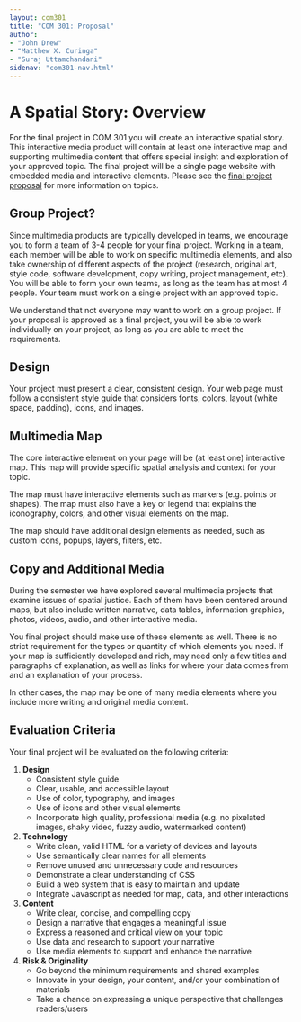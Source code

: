 ```yaml
---
layout: com301
title: "COM 301: Proposal"
author:
- "John Drew"
- "Matthew X. Curinga"
- "Suraj Uttamchandani"
sidenav: "com301-nav.html"
---
```


A Spatial Story: Overview
=========================
For the final project in COM 301 you will create an
interactive spatial story. This interactive media
product will contain at least one interactive map
and supporting multimedia content that offers special
insight and exploration of your approved topic. The
final project will be a single page website
with embedded media and interactive elements.
Please see the [final project proposal](proposal.html)
for more information on topics.

Group Project?
--------------
Since multimedia products are typically developed in teams,
we encourage you to form a team of 3-4 people for your final
project. Working in a team, each member will be able to work
on specific multimedia elements, and also take ownership of
different aspects of the project (research, original art,
style code, software development, copy writing, project 
management, etc). You will be able to form your own teams,
as long as the team has at most 4 people. Your team
must work on a single project with an approved topic.

We understand that not everyone may want to work on a group
project. If your proposal is approved as a final project,
you will be able to work individually on your project, as
long as you are able to meet the requirements.

Design
------
Your project must present a clear, consistent design. Your
web page must follow a consistent style guide that considers
fonts, colors, layout (white space, padding), icons, and
images.

Multimedia Map
--------------
The core interactive element on your page will be
(at least one) interactive map. This map will provide
specific spatial analysis and context for your topic.

The map must have interactive elements such as markers
(e.g. points or shapes). The map must also
have a key or legend that explains the iconography,
colors, and other visual elements on the map.

The map should have additional design elements as needed,
such as custom icons, popups, layers, filters, etc.

Copy and Additional Media
-------------------------
During the semester we have explored several multimedia
projects that examine issues of spatial justice. Each
of them have been centered around maps, but also include
written narrative, data tables, information graphics,
photos, videos, audio, and other interactive media.

You final project should make use of these elements as
well. There is no strict requirement for the types
or quantity of which elements you need. If your map
is sufficiently developed and rich, may need only
a few titles and paragraphs of explanation, as well
as links for where your data comes from and an
explanation of your process.

In other cases, the map may be one of many media elements
where you include more writing and original media content.

Evaluation Criteria
-------------------
Your final project will be evaluated on the following criteria:

1. **Design**
   - Consistent style guide
   - Clear, usable, and accessible layout
   - Use of color, typography, and images
   - Use of icons and other visual elements
   - Incorporate high quality, professional media
     (e.g. no pixelated images, shaky video, fuzzy audio, watermarked content)
2. **Technology**
   - Write clean, valid HTML for a variety of devices and layouts
   - Use semantically clear names for all elements
   - Remove unused and unnecessary code and resources
   - Demonstrate a clear understanding of CSS
   - Build a web system that is easy to maintain and update
   - Integrate Javascript as needed for map, data, and other interactions
3. **Content**
    - Write clear, concise, and compelling copy
    - Design a narrative that engages a meaningful issue
    - Express a reasoned and critical view on your topic
    - Use data and research to support your narrative
    - Use media elements to support and enhance the narrative
4. **Risk & Originality**
    - Go beyond the minimum requirements and shared examples
    - Innovate in your design, your content, and/or your combination of materials
    - Take a chance on expressing a unique perspective that challenges readers/users